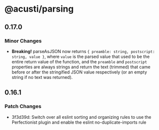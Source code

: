 # @acusti/parsing

## 0.17.0

### Minor Changes

- **Breaking!** parseAsJSON now returns
  `{ preamble: string, postscript: string, value }`, where `value` is the
  parsed value that used to be the entire return value of the function, and
  the `preamble` and `postscript` properties are always strings and return
  the text (trimmed) that came before or after the stringified JSON value
  respectively (or an empty string if no text was returned).

## 0.16.1

### Patch Changes

- 3f3d39d: Switch over all eslint sorting and organizing rules to use the
  Perfectionist plugin and enable the eslint no-duplicate-imports rule
